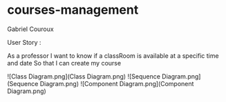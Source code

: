 # courses-management

Gabriel Couroux

User Story :

As a professor
I want to know if a classRoom is available at a specific time and date
So that I can create my course

![Class Diagram.png](Class Diagram.png)
![Sequence Diagram.png](Sequence Diagram.png)
![Component Diagram.png](Component Diagram.png)
